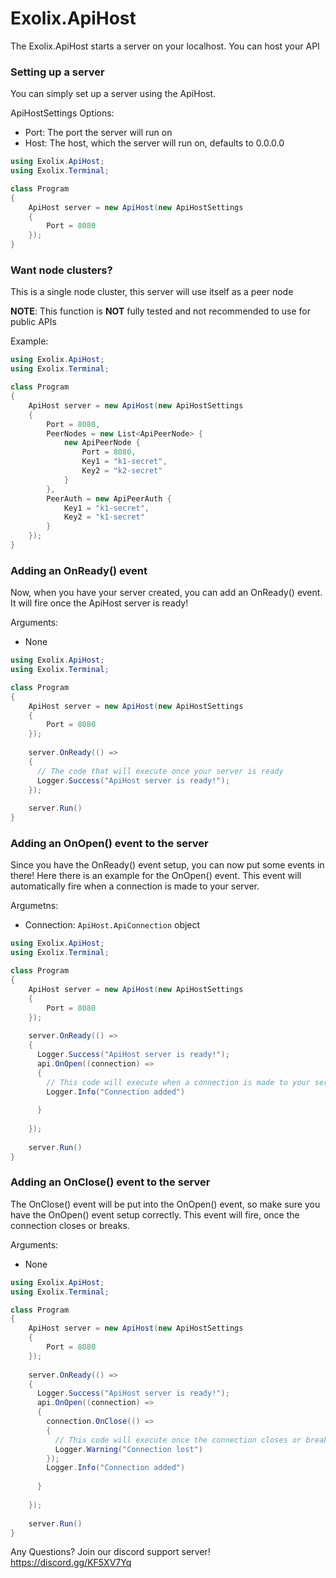 # Exolix.ApiHost
The Exolix.ApiHost starts a server on your localhost. You can host your API

### Setting up a server
You can simply set up a server using the ApiHost.

ApiHostSettings Options:
* Port: The port the server will run on
* Host: The host, which the server will run on, defaults to 0.0.0.0

```cs
using Exolix.ApiHost;
using Exolix.Terminal;

class Program 
{
    ApiHost server = new ApiHost(new ApiHostSettings
    {
        Port = 8080
    });
}
```

### Want node clusters?
This is a single node cluster, this server will use itself as a peer node

**NOTE**: This function is **NOT** fully tested and not recommended to use for public APIs

Example:
```cs
using Exolix.ApiHost;
using Exolix.Terminal;

class Program 
{
    ApiHost server = new ApiHost(new ApiHostSettings
    {
        Port = 8080,
        PeerNodes = new List<ApiPeerNode> {
            new ApiPeerNode {
                Port = 8080,
                Key1 = "k1-secret",
                Key2 = "k2-secret"
            }
        },
        PeerAuth = new ApiPeerAuth {
            Key1 = "k1-secret",
            Key2 = "k1-secret"
        }
    });
}
```

### Adding an OnReady() event
Now, when you have your server created, you can add an OnReady() event. It will fire once the ApiHost server is ready!

Arguments:
* None

```cs
using Exolix.ApiHost;
using Exolix.Terminal;

class Program 
{
    ApiHost server = new ApiHost(new ApiHostSettings
    {
        Port = 8080
    });
    
    server.OnReady(() => 
    {
      // The code that will execute once your server is ready
      Logger.Success("ApiHost server is ready!");
    });
    
    server.Run()
}
```

### Adding an OnOpen() event to the server
Since you have the OnReady() event setup, you can now put some events in there! Here there is an example for the OnOpen() event. This event will automatically fire when a connection is made to your server.

Argumetns:
* Connection: `ApiHost.ApiConnection` object

```cs
using Exolix.ApiHost;
using Exolix.Terminal;

class Program 
{
    ApiHost server = new ApiHost(new ApiHostSettings
    {
        Port = 8080
    });
    
    server.OnReady(() => 
    {
      Logger.Success("ApiHost server is ready!");
      api.OnOpen((connection) => 
      {
        // This code will execute when a connection is made to your server
        Logger.Info("Connection added")
        
      }
      
    });
    
    server.Run()
}
```

### Adding an OnClose() event to the server
The OnClose() event will be put into the OnOpen() event, so make sure you have the OnOpen() event setup correctly. This event will fire, once the connection closes or breaks.

Arguments:
* None

```cs
using Exolix.ApiHost;
using Exolix.Terminal;

class Program 
{
    ApiHost server = new ApiHost(new ApiHostSettings
    {
        Port = 8080
    });
    
    server.OnReady(() => 
    {
      Logger.Success("ApiHost server is ready!");
      api.OnOpen((connection) => 
      {
        connection.OnClose(() =>
        {
          // This code will execute once the connection closes or breaks
          Logger.Warning("Connection lost")
        });
        Logger.Info("Connection added")
        
      }
      
    });
    
    server.Run()
}
```

Any Questions? Join our discord support server!
https://discord.gg/KF5XV7Yq
